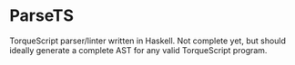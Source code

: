 # ParseTS

TorqueScript parser/linter written in Haskell. Not complete yet, but should
ideally generate a complete AST for any valid TorqueScript program.
